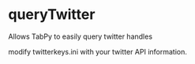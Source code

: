 # queryTwitter
Allows TabPy to easily query twitter handles

modify twitterkeys.ini with your twitter API information.
